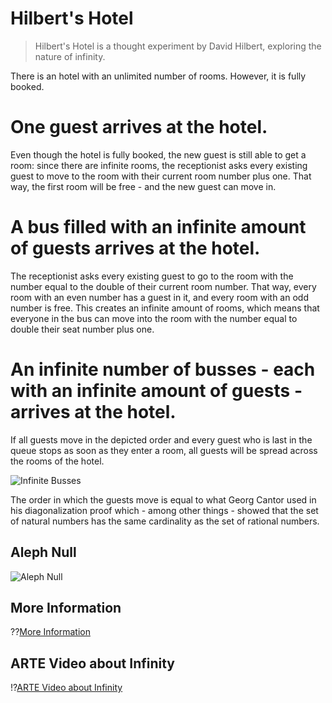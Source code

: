 # Hilbert's Hotel

> Hilbert's Hotel is a thought experiment by David Hilbert, exploring the nature of infinity.  

There is an hotel with an unlimited number of rooms. However, it is fully booked.

One guest arrives at the hotel.
===
Even though the hotel is fully booked, the new guest is still able to get a room: since there are infinite rooms, the receptionist asks every existing guest to move to the room with their current room number plus one. That way, the first room will be free - and the new guest can move in.

A bus filled with an infinite amount of guests arrives at the hotel.
===
The receptionist asks every existing guest to go to the room with the number equal to the double of their current room number. That way, every room with an even number has a guest in it, and every room with an odd number is free. This creates an infinite amount of rooms, which means that everyone in the bus can move into the room with the number equal to double their seat number plus one.

An infinite number of busses - each with an infinite amount of guests - arrives at the hotel.
===
If all guests move in the depicted order and every guest who is last in the queue stops as soon as they enter a room, all guests will be spread across the rooms of the hotel. 


![Infinite Busses](https://funfacts.mathi.uni-heidelberg.de/images/e/e1/Unendlich_viele_Busse.png)

The order in which the guests move is equal to what Georg Cantor used in his diagonalization proof which - among other things - showed that the set of natural numbers has the same cardinality as the set of rational numbers.


Aleph Null
---
![Aleph Null](https://upload.wikimedia.org/wikipedia/commons/thumb/e/e0/Aleph0.svg/1024px-Aleph0.svg.png)

## More Information
??[More Information](https://funfacts.mathi.uni-heidelberg.de/index.php/Hilberts_Hotel)

## ARTE Video about Infinity
!?[ARTE Video about Infinity](https://www.youtube.com/watch?v=C8pCekidqcQ)